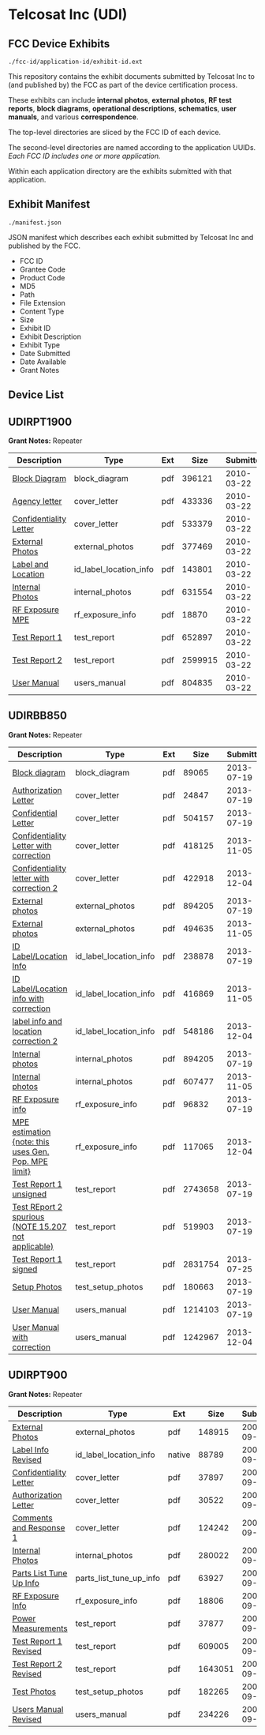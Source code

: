 # Telcosat Inc (UDI)
## FCC Device Exhibits

```
./fcc-id/application-id/exhibit-id.ext
```

This repository contains the exhibit documents submitted by Telcosat Inc to (and published by) the FCC as part of the device certification process.

These exhibits can include **internal photos**, **external photos**, **RF test reports**, **block diagrams**, **operational descriptions**, **schematics**, **user manuals**, and various **correspondence**.

The top-level directories are sliced by the FCC ID of each device.

The second-level directories are named according to the application UUIDs. *Each FCC ID includes one or more application.*

Within each application directory are the exhibits submitted with that application. 

## Exhibit Manifest

```
./manifest.json
```

JSON manifest which describes each exhibit submitted by Telcosat Inc and published by the FCC.

- FCC ID
- Grantee Code
- Product Code
- MD5
- Path
- File Extension
- Content Type
- Size
- Exhibit ID
- Exhibit Description
- Exhibit Type
- Date Submitted
- Date Available
- Grant Notes

## Device List
## UDIRPT1900
**Grant Notes:** Repeater

| Description | Type | Ext | Size | Submitted | Available |
| ----------- | ---- | --- | ---- | --------- | --------- |
| [Block Diagram](UDIRPT1900/7390765b5f458b3a9db7032e715da2d1/1255171.pdf) | block_diagram | pdf | 396121 | 2010-03-22 | 2010-03-23 |
| [Agency letter](UDIRPT1900/7390765b5f458b3a9db7032e715da2d1/1255169.pdf) | cover_letter | pdf | 433336 | 2010-03-22 | 2010-03-23 |
| [Confidentiality Letter](UDIRPT1900/7390765b5f458b3a9db7032e715da2d1/1255170.pdf) | cover_letter | pdf | 533379 | 2010-03-22 | 2010-03-23 |
| [External Photos](UDIRPT1900/7390765b5f458b3a9db7032e715da2d1/1255172.pdf) | external_photos | pdf | 377469 | 2010-03-22 | 2010-03-23 |
| [Label and Location](UDIRPT1900/7390765b5f458b3a9db7032e715da2d1/1255174.pdf) | id_label_location_info | pdf | 143801 | 2010-03-22 | 2010-03-23 |
| [Internal Photos](UDIRPT1900/7390765b5f458b3a9db7032e715da2d1/1255173.pdf) | internal_photos | pdf | 631554 | 2010-03-22 | 2010-03-23 |
| [RF Exposure MPE](UDIRPT1900/7390765b5f458b3a9db7032e715da2d1/1255177.pdf) | rf_exposure_info | pdf | 18870 | 2010-03-22 | 2010-03-23 |
| [Test Report 1](UDIRPT1900/7390765b5f458b3a9db7032e715da2d1/1255178.pdf) | test_report | pdf | 652897 | 2010-03-22 | 2010-03-23 |
| [Test Report 2](UDIRPT1900/7390765b5f458b3a9db7032e715da2d1/1255179.pdf) | test_report | pdf | 2599915 | 2010-03-22 | 2010-03-23 |
| [User Manual](UDIRPT1900/7390765b5f458b3a9db7032e715da2d1/1255180.pdf) | users_manual | pdf | 804835 | 2010-03-22 | 2010-03-23 |
## UDIRBB850
**Grant Notes:** Repeater

| Description | Type | Ext | Size | Submitted | Available |
| ----------- | ---- | --- | ---- | --------- | --------- |
| [Block diagram](UDIRBB850/503c6d1cda5b29a45959d1a477ba859b/2021034.pdf) | block_diagram | pdf | 89065 | 2013-07-19 | 2013-12-13 |
| [Authorization Letter](UDIRBB850/503c6d1cda5b29a45959d1a477ba859b/2021043.pdf) | cover_letter | pdf | 24847 | 2013-07-19 | 2013-12-13 |
| [Confidential Letter](UDIRBB850/503c6d1cda5b29a45959d1a477ba859b/2021044.pdf) | cover_letter | pdf | 504157 | 2013-07-19 | 2013-12-13 |
| [Confidentiality Letter with correction](UDIRBB850/503c6d1cda5b29a45959d1a477ba859b/2111207.pdf) | cover_letter | pdf | 418125 | 2013-11-05 | 2013-12-13 |
| [Confidentiality letter with correction 2](UDIRBB850/503c6d1cda5b29a45959d1a477ba859b/2133540.pdf) | cover_letter | pdf | 422918 | 2013-12-04 | 2013-12-13 |
| [External photos](UDIRBB850/503c6d1cda5b29a45959d1a477ba859b/2021035.pdf) | external_photos | pdf | 894205 | 2013-07-19 | 2013-12-13 |
| [External photos](UDIRBB850/503c6d1cda5b29a45959d1a477ba859b/2111208.pdf) | external_photos | pdf | 494635 | 2013-11-05 | 2013-12-13 |
| [ID Label/Location Info](UDIRBB850/503c6d1cda5b29a45959d1a477ba859b/2021040.pdf) | id_label_location_info | pdf | 238878 | 2013-07-19 | 2013-12-13 |
| [ID Label/Location info with correction](UDIRBB850/503c6d1cda5b29a45959d1a477ba859b/2111205.pdf) | id_label_location_info | pdf | 416869 | 2013-11-05 | 2013-12-13 |
| [label info and location correction 2](UDIRBB850/503c6d1cda5b29a45959d1a477ba859b/2133543.pdf) | id_label_location_info | pdf | 548186 | 2013-12-04 | 2013-12-13 |
| [Internal photos](UDIRBB850/503c6d1cda5b29a45959d1a477ba859b/2021035.pdf) | internal_photos | pdf | 894205 | 2013-07-19 | 2013-12-13 |
| [Internal photos](UDIRBB850/503c6d1cda5b29a45959d1a477ba859b/2111209.pdf) | internal_photos | pdf | 607477 | 2013-11-05 | 2013-12-13 |
| [RF Exposure info](UDIRBB850/503c6d1cda5b29a45959d1a477ba859b/2021037.pdf) | rf_exposure_info | pdf | 96832 | 2013-07-19 | 2013-12-13 |
| [MPE estimation {note: this uses Gen. Pop. MPE limit}](UDIRBB850/503c6d1cda5b29a45959d1a477ba859b/2133700.pdf) | rf_exposure_info | pdf | 117065 | 2013-12-04 | 2013-12-13 |
| [Test Report 1 unsigned](UDIRBB850/503c6d1cda5b29a45959d1a477ba859b/2021041.pdf) | test_report | pdf | 2743658 | 2013-07-19 | 2013-12-13 |
| [Test REport 2 spurious (NOTE 15.207 not applicable)](UDIRBB850/503c6d1cda5b29a45959d1a477ba859b/2021042.pdf) | test_report | pdf | 519903 | 2013-07-19 | 2013-12-13 |
| [Test Report 1 signed](UDIRBB850/503c6d1cda5b29a45959d1a477ba859b/2025795.pdf) | test_report | pdf | 2831754 | 2013-07-25 | 2013-12-13 |
| [Setup Photos](UDIRBB850/503c6d1cda5b29a45959d1a477ba859b/2021045.pdf) | test_setup_photos | pdf | 180663 | 2013-07-19 | 2013-12-13 |
| [User Manual](UDIRBB850/503c6d1cda5b29a45959d1a477ba859b/2021039.pdf) | users_manual | pdf | 1214103 | 2013-07-19 | 2013-12-13 |
| [User Manual with correction](UDIRBB850/503c6d1cda5b29a45959d1a477ba859b/2133542.pdf) | users_manual | pdf | 1242967 | 2013-12-04 | 2013-12-13 |
## UDIRPT900
**Grant Notes:** Repeater

| Description | Type | Ext | Size | Submitted | Available |
| ----------- | ---- | --- | ---- | --------- | --------- |
| [External Photos](UDIRPT900/73dade72cd6943c14d8d43633cb03b97/700958.pdf) | external_photos | pdf | 148915 | 2006-09-01 | 2006-09-03 |
| [Label Info Revised](UDIRPT900/73dade72cd6943c14d8d43633cb03b97/700960.native) | id_label_location_info | native | 88789 | 2006-09-01 | 2006-09-03 |
| [Confidentiality Letter](UDIRPT900/73dade72cd6943c14d8d43633cb03b97/700956.pdf) | cover_letter | pdf | 37897 | 2006-09-01 | 2006-09-03 |
| [Authorization Letter](UDIRPT900/73dade72cd6943c14d8d43633cb03b97/700957.pdf) | cover_letter | pdf | 30522 | 2006-09-01 | 2006-09-03 |
| [Comments and Response 1](UDIRPT900/73dade72cd6943c14d8d43633cb03b97/700970.pdf) | cover_letter | pdf | 124242 | 2006-09-01 | 2006-09-03 |
| [Internal Photos](UDIRPT900/73dade72cd6943c14d8d43633cb03b97/700959.pdf) | internal_photos | pdf | 280022 | 2006-09-01 | 2006-09-03 |
| [Parts List Tune Up Info](UDIRPT900/73dade72cd6943c14d8d43633cb03b97/700971.pdf) | parts_list_tune_up_info | pdf | 63927 | 2006-09-01 | 2006-09-03 |
| [RF Exposure Info](UDIRPT900/73dade72cd6943c14d8d43633cb03b97/700962.pdf) | rf_exposure_info | pdf | 18806 | 2006-09-01 | 2006-09-03 |
| [Power Measurements](UDIRPT900/73dade72cd6943c14d8d43633cb03b97/700965.pdf) | test_report | pdf | 37877 | 2006-09-01 | 2006-09-03 |
| [Test Report 1 Revised](UDIRPT900/73dade72cd6943c14d8d43633cb03b97/700968.pdf) | test_report | pdf | 609005 | 2006-09-01 | 2006-09-03 |
| [Test Report 2 Revised](UDIRPT900/73dade72cd6943c14d8d43633cb03b97/700969.pdf) | test_report | pdf | 1643051 | 2006-09-01 | 2006-09-03 |
| [Test Photos](UDIRPT900/73dade72cd6943c14d8d43633cb03b97/700966.pdf) | test_setup_photos | pdf | 182265 | 2006-09-01 | 2006-09-03 |
| [Users Manual Revised](UDIRPT900/73dade72cd6943c14d8d43633cb03b97/700967.pdf) | users_manual | pdf | 234226 | 2006-09-01 | 2006-09-03 |
